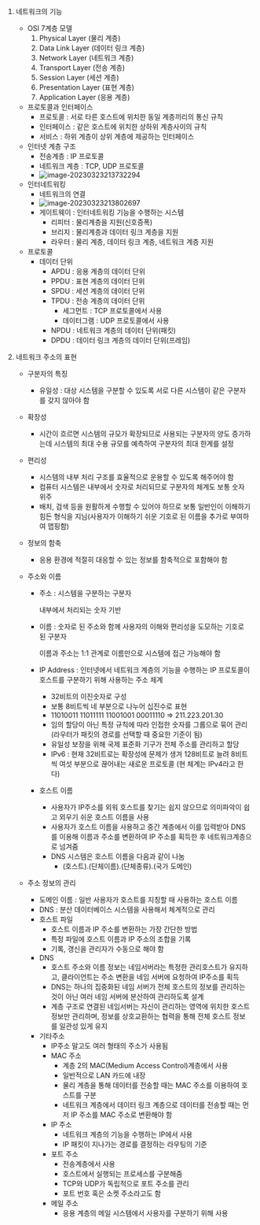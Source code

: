 1. 네트워크의 기능

   - OSI 7계층 모델
     1. Physical Layer (물리 계층)
     2. Data Link Layer (데이터 링크 계층)
     3. Network Layer (네트워크 계층)
     4. Transport Layer (전송 계층)
     5. Session Layer (세션 계층)
     6. Presentation Layer (표현 계층)
     7. Application Layer (응용 계층)
   - 프로토콜과 인터페이스
     - 프로토콜 : 서로 타른 호스트에 위치한 동일 계층끼리의 통신 규칙
     - 인터페이스 : 같은 호스트에 위치한 상하위 계층사이의 규칙
     - 서비스 : 하위 계층이 상위 계층에 제공하는 인터페이스
   - 인터넷 계층 구조
     - 전송계층 : IP 프로토콜
     - 네트워크 계층 : TCP, UDP 프로토콜
     - ![image-20230323213732294](C:/Users/wnsgh/AppData/Roaming/Typora/typora-user-images/image-20230323213732294.png)
   - 인터네트워킹
     - 네트워크의 연결
     - ![image-20230323213802697](C:/Users/wnsgh/AppData/Roaming/Typora/typora-user-images/image-20230323213802697.png)
     - 게이트웨이 : 인터네트워킹 기능을 수행하는 시스템
       - 리피터 : 물리계층을 지원(신호증폭)
       - 브리지 : 물리계층과 데이터 링크 계층을 지원
       - 라우터 : 물리 계층, 데이터 링크 계층, 네트워크 계층 지원
   - 프로토콜
     - 데이터 단위
       - APDU : 응용 계층의 데이터 단위
       - PPDU : 표현 계층의 데이터 단위
       - SPDU : 세션 계층의 데이터 단위
       - TPDU : 전송 계층의 데이터 단위
         - 세그먼트 : TCP 프로토콜에서 사용 
         - 데이터그램 : UDP 프로토콜에서 사용
       - NPDU : 네트워크 계층의 데이터 단위(패킷)
       - DPDU : 데이터 링크 계층의 데이터 단위(프레임)

2. 네트워크 주소의 표현

   - 구분자의 특징

     - 유일성 : 대상 시스템을 구분할 수 있도록 서로 다른 시스템이 같은 구분자를 갖지 않아야 함

   - 확장성

     - 시간이 흐르면 시스템의 규모가 확장되므로 사용되는 구분자의 양도 증가하는데 시스템의 최대 수용 규모를 예측하여 구분자의 최대 한계를 설정

   - 편리성

     - 시스템의 내부 처리 구조를 효율적으로 운용할 수 있도록 해주어야 함
     - 컴퓨터 시스템은 내부에서 숫자로 처리되므로 구분자의 체계도 보통 숫자 위주
     - 배치, 검색 등을 원활하게 수행할 수 있어야 하므로 보통 일반인이 이해하기 힘든 형식을 지님(사용자가 이해하기 쉬운 기호로 된 이름을 추가로 부여하여 맵핑함)

   - 정보의 함축

     - 응용 환경에 적절히 대응할 수 있는 정보를 함축적으로 포함해야 함

   - 주소와 이름

     - 주소 : 시스템을 구분하는 구분자

       내부에서 처리되는 숫자 기반

     - 이름 : 숫자로 된 주소와 함께 사용자의 이해와 편리성을 도모하는 기호로 된 구분자

       이름과 주소는 1:1 관계로 이름만으로 시스템에 접근 가능해야 함

     - IP Address : 인터넷에서 네트워크 계층의 기능을 수행하는 IP 프로토콜이 호스트를 구분하기 위해 사용하는 주소 체계

       - 32비트의 이진숫자로 구성
       - 보통 8비트씩 네 부분으로 나누어 십진수로 표현
       - 11010011 11011111 11001001 00011110 => 211.223.201.30
       - 임의 할당이 아닌 특정 규칙에 따라 인접한 숫자를 그룹으로 묶어 관리(라우터가 패킷의 경로를 선택할 때 중요한 기준이 됨)
       - 유일성 보장을 위해 국제 표준화 기구가 전체 주소를 관리하고 할당
       - IPv6 : 현재 32비트로는 확장성에 문제가 생겨 128비트로 늘려 8비트씩 여섯 부분으로 끊어내는 새로운 프로토콜 (현 체계는 IPv4라고 한다)

     - 호스트 이름

       - 사용자가 IP주소를 외워 호스트를 찾기는 쉽지 않으므로 의미파악이 쉽고 외우기 쉬운 호스트 이름을 사용
       - 사용자가 호스트 이름을 사용하고 중간 계층에서 이를 입력받아 DNS를 이용해 이름과 주소를 변환하여 IP 주소를 획득한 후 네트워크계층으로 넘겨줌
       - DNS 시스템은 호스트 이름을 다음과 같이 나눔
         - (호스트).(단체이름).(단체종류).(국가 도메인)

   - 주소 정보의 관리

     - 도메인 이름 : 일반 사용자가 호스트를 지칭할 때 사용하는 호스트 이름
     - DNS : 분산 데이터베이스 시스템을 사용해서 체계적으로 관리
     - 호스트 파일
       - 호스트 이름과 IP 주소를 변환하는 가장 간단한 방법
       - 특정 파일에 호스트 이름과 IP 주소의 조합을 기록
       - 기록, 갱신을 관리자가 수동으로 해야 함
     - DNS
       - 호스트 주소와 이름 정보는 네임서버라는 특정한 관리호스트가 유지하고, 클라이언트는 주소 변환을 네임 서버에 요청하여 IP주소를 획득
       - DNS는 하나의 집중화된 네임 서버가 전체 호스트의 정보를 관리하는 것이 아닌 여러 네임 서버에 분산하여 관리하도록 설계
       - 계층 구조로 연결된 네임서버는 자신이 관리하는 영역에 위치한 호스트 정보만 관리하며, 정보를 상호교환하는 협력을 통해 전체 호스트 정보를 일관성 있게 유지
     - 기타주소
       - IP주소 말고도 여러 형태의 주소가 사용됨
       - MAC 주소
         - 계층 2의 MAC(Medium Access Control)계층에서 사용
         - 일반적으로 LAN 카드에 내장
         - 물리 계층을 통해 데이터를 전송할 때는 MAC 주소를 이용하여 호스트를 구분
         - 네트워크 계층에서 데이터 링크 계층으로 데이터를 전송할 때는 먼저 IP 주소를 MAC 주소로 변환해야 함
       - IP 주소
         - 네트워크 계층의 기능을 수행하는 IP에서 사용
         - IP 패킷이 지나가는 경로를 결정하는 라우팅의 기준
       - 포트 주소
         - 전송계층에서 사용
         - 호스트에서 실행되는 프로세스를 구분해줌
         - TCP와 UDP가 독립적으로 포트 주소를 관리
         - 포트 번호 혹은 소켓 주소라고도 함
       - 메일 주소
         - 응용 계층의 메일 시스템에서 사용자를 구분하기 위해 사용

